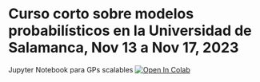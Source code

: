 # Curso corto sobre modelos probabilísticos en la Universidad de Salamanca, Nov 13 a Nov 17, 2023

Jupyter Notebook para GPs scalables [![Open In Colab](https://colab.research.google.com/assets/colab-badge.svg)](https://colab.research.google.com/github/maalvarezl/Curso-Intro-Prob-Models-Salamanca/blob/main/Code/scalable_GPs.ipynb)

